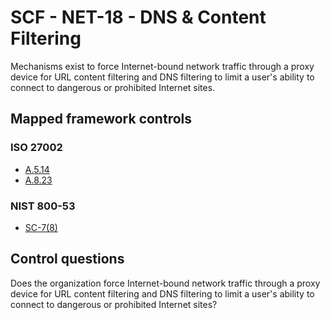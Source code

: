 # SCF - NET-18 - DNS & Content Filtering
Mechanisms exist to force Internet-bound network traffic through a proxy device for URL content filtering and DNS filtering to limit a user's ability to connect to dangerous or prohibited Internet sites.
## Mapped framework controls
### ISO 27002
- [A.5.14](../iso27002/a-5.md#a514)
- [A.8.23](../iso27002/a-8.md#a823)
  
### NIST 800-53
- [SC-7(8)](../nist80053/sc-7-8.md)
  
## Control questions
Does the organization force Internet-bound network traffic through a proxy device for URL content filtering and DNS filtering to limit a user's ability to connect to dangerous or prohibited Internet sites?
  